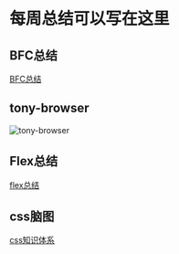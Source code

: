 # 每周总结可以写在这里

## BFC总结

[BFC总结](./BFC/BFC总结.md)

## tony-browser

![tony-browser](./tony-browser/viewport.jpg)

## Flex总结
[flex总结](./flex/flex布局.md)

## css脑图
[css知识体系](./css知识体系.xmind)